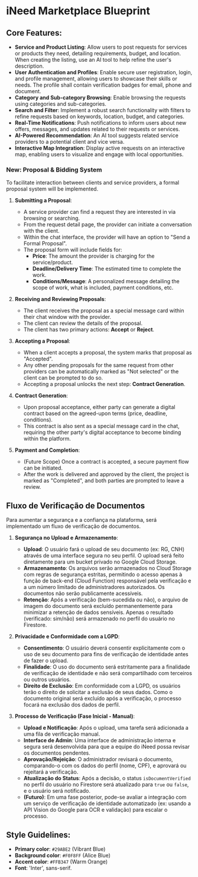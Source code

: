 # iNeed Marketplace Blueprint

## Core Features:

- **Service and Product Listing**: Allow users to post requests for services or products they need, detailing requirements, budget, and location. When creating the listing, use an AI tool to help refine the user's description.
- **User Authentication and Profiles**: Enable secure user registration, login, and profile management, allowing users to showcase their skills or needs. The profile shall contain verification badges for email, phone and document.
- **Category and Sub-category Browsing**: Enable browsing the requests using categories and sub-categories.
- **Search and Filter**: Implement a robust search functionality with filters to refine requests based on keywords, location, budget, and categories.
- **Real-Time Notifications**: Push notifications to inform users about new offers, messages, and updates related to their requests or services.
- **AI-Powered Recommendation**: An AI tool suggests related service providers to a potential client and vice versa.
- **Interactive Map Integration**: Display active requests on an interactive map, enabling users to visualize and engage with local opportunities.

### New: Proposal & Bidding System

To facilitate interaction between clients and service providers, a formal proposal system will be implemented.

1.  **Submitting a Proposal**:
    *   A service provider can find a request they are interested in via browsing or searching.
    *   From the request detail page, the provider can initiate a conversation with the client.
    *   Within the chat interface, the provider will have an option to "Send a Formal Proposal".
    *   The proposal form will include fields for:
        *   **Price**: The amount the provider is charging for the service/product.
        *   **Deadline/Delivery Time**: The estimated time to complete the work.
        *   **Conditions/Message**: A personalized message detailing the scope of work, what is included, payment conditions, etc.

2.  **Receiving and Reviewing Proposals**:
    *   The client receives the proposal as a special message card within their chat window with the provider.
    *   The client can review the details of the proposal.
    *   The client has two primary actions: **Accept** or **Reject**.

3.  **Accepting a Proposal**:
    *   When a client accepts a proposal, the system marks that proposal as "Accepted".
    *   Any other pending proposals for the same request from other providers can be automatically marked as "Not selected" or the client can be prompted to do so.
    *   Accepting a proposal unlocks the next step: **Contract Generation**.

4.  **Contract Generation**:
    *   Upon proposal acceptance, either party can generate a digital contract based on the agreed-upon terms (price, deadline, conditions).
    *   This contract is also sent as a special message card in the chat, requiring the other party's digital acceptance to become binding within the platform.

5.  **Payment and Completion**:
    *   (Future Scope) Once a contract is accepted, a secure payment flow can be initiated.
    *   After the work is delivered and approved by the client, the project is marked as "Completed", and both parties are prompted to leave a review.

## Fluxo de Verificação de Documentos

Para aumentar a segurança e a confiança na plataforma, será implementado um fluxo de verificação de documentos.

1.  **Segurança no Upload e Armazenamento**:
    *   **Upload**: O usuário fará o upload de seu documento (ex: RG, CNH) através de uma interface segura no seu perfil. O upload será feito diretamente para um bucket privado no Google Cloud Storage.
    *   **Armazenamento**: Os arquivos serão armazenados no Cloud Storage com regras de segurança estritas, permitindo o acesso apenas à função de back-end (Cloud Function) responsável pela verificação e a um número limitado de administradores autorizados. Os documentos não serão publicamente acessíveis.
    *   **Retenção**: Após a verificação (bem-sucedida ou não), o arquivo de imagem do documento será excluído permanentemente para minimizar a retenção de dados sensíveis. Apenas o resultado (verificado: sim/não) será armazenado no perfil do usuário no Firestore.

2.  **Privacidade e Conformidade com a LGPD**:
    *   **Consentimento**: O usuário deverá consentir explicitamente com o uso de seu documento para fins de verificação de identidade antes de fazer o upload.
    *   **Finalidade**: O uso do documento será estritamente para a finalidade de verificação de identidade e não será compartilhado com terceiros ou outros usuários.
    *   **Direito de Exclusão**: Em conformidade com a LGPD, os usuários terão o direito de solicitar a exclusão de seus dados. Como o documento original será excluído após a verificação, o processo focará na exclusão dos dados de perfil.

3.  **Processo de Verificação (Fase Inicial - Manual)**:
    *   **Upload e Notificação**: Após o upload, uma tarefa será adicionada a uma fila de verificação manual.
    *   **Interface de Admin**: Uma interface de administração interna e segura será desenvolvida para que a equipe do iNeed possa revisar os documentos pendentes.
    *   **Aprovação/Rejeição**: O administrador revisará o documento, comparando-o com os dados do perfil (nome, CPF), e aprovará ou rejeitará a verificação.
    *   **Atualização do Status**: Após a decisão, o status `isDocumentVerified` no perfil do usuário no Firestore será atualizado para `true` ou `false`, e o usuário será notificado.
    *   **(Futuro)**: Em uma fase posterior, pode-se avaliar a integração com um serviço de verificação de identidade automatizado (ex: usando a API Vision do Google para OCR e validação) para escalar o processo.

## Style Guidelines:

-   **Primary color**: `#29ABE2` (Vibrant Blue)
-   **Background color**: `#F0F8FF` (Alice Blue)
-   **Accent color**: `#FFB347` (Warm Orange)
-   **Font**: 'Inter', sans-serif.
